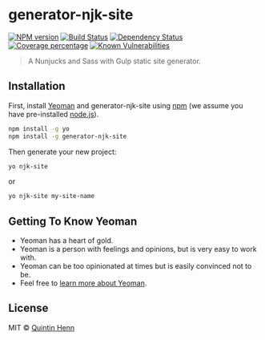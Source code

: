 # generator-njk-site

[![NPM version][npm-image]][npm-url] [![Build Status][travis-image]][travis-url] [![Dependency Status][daviddm-image]][daviddm-url] [![Coverage percentage][coveralls-image]][coveralls-url] [![Known Vulnerabilities][snyk-image]][snyk-url]

> A Nunjucks and Sass with Gulp static site generator.

## Installation

First, install [Yeoman](http://yeoman.io) and generator-njk-site using [npm](https://www.npmjs.com/) (we assume you have pre-installed [node.js](https://nodejs.org/)).

```bash
npm install -g yo
npm install -g generator-njk-site
```

Then generate your new project:

```bash
yo njk-site
```

or

```bash
yo njk-site my-site-name
```

## Getting To Know Yeoman

- Yeoman has a heart of gold.
- Yeoman is a person with feelings and opinions, but is very easy to work with.
- Yeoman can be too opinionated at times but is easily convinced not to be.
- Feel free to [learn more about Yeoman](http://yeoman.io/).

## License

MIT © [Quintin Henn](http://skerwe.web.za)

[npm-image]: https://badge.fury.io/js/generator-njk-site.svg
[npm-url]: https://npmjs.org/package/generator-njk-site
[travis-image]: https://travis-ci.com/Skerwe/generator-njk-site.svg?branch=master
[travis-url]: https://travis-ci.com/Skerwe/generator-njk-site
[daviddm-image]: https://david-dm.org/Skerwe/generator-njk-site.svg?theme=shields.io
[daviddm-url]: https://david-dm.org/Skerwe/generator-njk-site
[coveralls-image]: https://coveralls.io/repos/github/Skerwe/generator-njk-site/badge.svg?branch=master
[coveralls-url]: https://coveralls.io/github/Skerwe/generator-njk-site?branch=master
[snyk-image]: https://snyk.io/test/github/Skerwe/generator-njk-site/badge.svg?targetFile=package.json
[snyk-url]: https://snyk.io/test/github/Skerwe/generator-njk-site?targetFile=package.json
